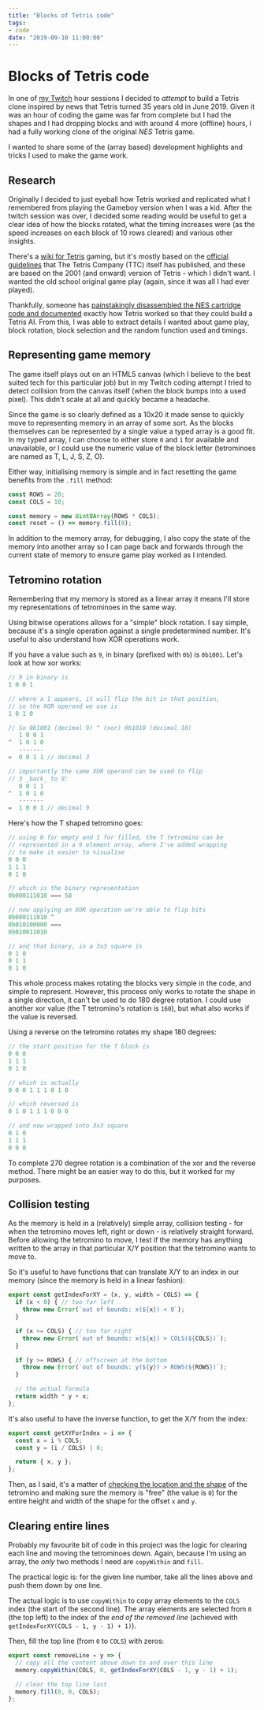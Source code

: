 ```yaml
---
title: "Blocks of Tetris code"
tags:
- code
date: "2019-09-10 11:00:00"
---
```


# Blocks of Tetris code

In one of [my Twitch](https://www.twitch.tv/remysharp) hour sessions I decided to _attempt_ to build a Tetris clone inspired by news that Tetris turned 35 years old in June 2019. Given it was an hour of coding the game was far from complete but I had the shapes and I had dropping blocks and with around 4 more (offline) hours, I had a fully working clone of the original _NES_ Tetris game.

I wanted to share some of the (array based) development highlights and tricks I used to make the game work.

<!--more-->

## Research

Originally I decided to just eyeball how Tetris worked and replicated what I remembered from playing the Gameboy version when I was a kid. After the twitch session was over, I decided some reading would be useful to get a clear idea of how the blocks rotated, what the timing increases were (as the speed increases on each block of 10 rows cleared) and various other insights.

There's a [wiki for Tetris](https://tetris.fandom.com/wiki/Tetris_Wiki) gaming, but it's mostly based on the [official guidelines](https://tetris.fandom.com/wiki/Tetris_Guideline) that The Tetris Company (TTC) itself has published, and these are based on the 2001 (and onward) version of Tetris - which I didn't want. I wanted the old school original game play (again, since it was all I had ever played).

Thankfully, someone has [painstakingly disassembled the NES cartridge code and documented](https://meatfighter.com/nintendotetrisai/) exactly how Tetris worked so that they could build a Tetris AI. From this, I was able to extract details I wanted about game play, block rotation, block selection and the random function used and timings.

## Representing game memory

The game itself plays out on an HTML5 canvas (which I believe to the best suited tech for this particular job) but in my Twitch coding attempt I tried to detect collision from the canvas itself (when the block bumps into a used pixel). This didn't scale at all and quickly became a headache.

Since the game is so clearly defined as a 10x20 it made sense to quickly move to representing memory in an array of some sort. As the blocks themselves can be represented by a single value a typed array is a good fit. In my typed array, I can choose to either store `0` and `1` for available and unavailable, or I could use the numeric value of the block letter (tetrominoes are named as T, L, J, S, Z, O).

Either way, initialising memory is simple and in fact resetting the game benefits from the `.fill` method:

```js
const ROWS = 20;
const COLS = 10;

const memory = new Uint8Array(ROWS * COLS);
const reset = () => memory.fill(0);
```

In addition to the memory array, for debugging, I also copy the state of the memory into another array so I can page back and forwards through the current state of memory to ensure game play worked as I intended.

## Tetromino rotation

Remembering that my memory is stored as a linear array it means I'll store my representations of tetrominoes in the same way.

Using bitwise operations allows for a "simple" block rotation. I say simple, because it's a single operation against a single predetermined number. It's useful to also understand how XOR operations work.

If you have a value such as `9`, in binary (prefixed with `0b`) is `0b1001`. Let's look at how xor works:

```js
// 9 in binary is
1 0 0 1

// where a 1 appears, it will flip the bit in that position,
// so the XOR operand we use is
1 0 1 0

// So 0b1001 (decimal 9) ^ (xor) 0b1010 (decimal 10)
   1 0 0 1
^  1 0 1 0
   -------
=  0 0 1 1 // decimal 3

// importantly the same XOR operand can be used to flip
// 3 _back_ to 9:
   0 0 1 1
^  1 0 1 0
   -------
=  1 0 0 1 // decimal 9
```

Here's how the T shaped tetromino goes:

```js
// using 0 for empty and 1 for filled, the T tetromino can be
// represented in a 9 element array, where I've added wrapping
// to make it easier to visualise
0 0 0
1 1 1
0 1 0

// which is the binary representation
0b000111010 === 58

// now applying an XOR operation we're able to flip bits
0b000111010 ^
0b010100000 ===
0b010011010

// and that binary, in a 3x3 square is
0 1 0
0 1 1
0 1 0
```

This whole process makes rotating the blocks very simple in the code, and simple to represent. However, this process only works to rotate the shape in a single direction, it can't be used to do 180 degree rotation. I could use another xor value (the T tetromino's rotation is `160`), but what also works if the value is reversed.

Using a reverse on the tetromino rotates my shape 180 degrees:

```js
// the start position for the T block is
0 0 0
1 1 1
0 1 0

// which is actually
0 0 0 1 1 1 0 1 0

// which reversed is
0 1 0 1 1 1 0 0 0

// and now wrapped into 3x3 square
0 1 0
1 1 1
0 0 0
```

To complete 270 degree rotation is a combination of the xor and the reverse method. There might be an easier way to do this, but it worked for my purposes.

## Collision testing

As the memory is held in a (relatively) simple array, collision testing - for when the tetromino moves left, right or down - is relatively straight forward. Before allowing the tetromino to move, I test if the memory has anything written to the array in that particular X/Y position that the tetromino wants to move to.

So it's useful to have functions that can translate X/Y to an index in our memory (since the memory is held in a linear fashion):

```js
export const getIndexForXY = (x, y, width = COLS) => {
  if (x < 0) { // too far left
    throw new Error(`out of bounds: x(${x}) < 0`);
  }

  if (x >= COLS) { // too far right
    throw new Error(`out of bounds: x(${x}) > COLS(${COLS})`);
  }

  if (y >= ROWS) { // offscreen at the bottom
    throw new Error(`out of bounds: y(${y}) > ROWS(${ROWS})`);
  }

  // the actual formula
  return width * y + x;
};
```

It's also useful to have the inverse function, to get the X/Y from the index:

```js
export const getXYForIndex = i => {
  const x = i % COLS;
  const y = (i / COLS) | 0;

  return { x, y };
};
```

Then, as I said, it's a matter of [checking the location and the shape](https://github.com/remy/tetrisy/blob/be715b0d6521ee22d02c5aff5c17b8320ef0e5c0/src/memory.js#L97-L118) of the tetromino and making sure the memory is "free" (the value is `0`) for the entire height and width of the shape for the offset `x` and `y`.

## Clearing entire lines

Probably my favourite bit of code in this project was the logic for clearing each line and moving the tetrominoes down. Again, because I'm using an array, the _only_ two methods I need are `copyWithin` and `fill`.

The practical logic is: for the given line number, take all the lines above and push them down by one line.

The actual logic is to use `copyWithin` to copy array elements to the `COLS` index (the start of the second line). The array elements are selected from `0` (the top left) to the index of the _end of the removed line_ (achieved with `getIndexForXY(COLS - 1, y - 1) + 1)`).

<!-- insert drawing -->

Then, fill the top line (from `0` to `COLS`) with zeros:

```js
export const removeLine = y => {
  // copy all the content above down to and over this line
  memory.copyWithin(COLS, 0, getIndexForXY(COLS - 1, y - 1) + 1);

  // clear the top line last
  memory.fill(0, 0, COLS);
};
```


<!--
## Modern development

- Coded in the browser using `import`
- Deployed with a small build script for `nomodule` support

## User experience

- UI attempts to get out of the way
- Web font is limited to 0-9 so it's super small
- Some mangling of touchstart/click (to prevent doubles) -->
